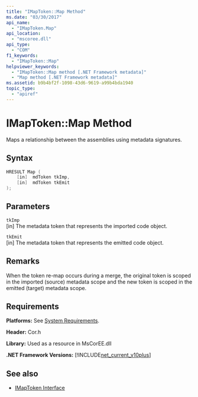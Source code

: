 ```yaml
---
title: "IMapToken::Map Method"
ms.date: "03/30/2017"
api_name: 
  - "IMapToken.Map"
api_location: 
  - "mscoree.dll"
api_type: 
  - "COM"
f1_keywords: 
  - "IMapToken::Map"
helpviewer_keywords: 
  - "IMapToken::Map method [.NET Framework metadata]"
  - "Map method [.NET Framework metadata]"
ms.assetid: b9b4bf2f-1098-43d6-9619-a99b4bda1940
topic_type: 
  - "apiref"
---
```

# IMapToken::Map Method
Maps a relationship between the assemblies using metadata signatures.  
  
## Syntax  
  
```cpp  
HRESULT Map (  
    [in]  mdToken tkImp,   
    [in]  mdToken tkEmit  
);  
```  
  
## Parameters  
 `tkImp`  
 [in] The metadata token that represents the imported code object.  
  
 `tkEmit`  
 [in] The metadata token that represents the emitted code object.  
  
## Remarks  
 When the token re-map occurs during a merge, the original token is scoped in the imported (source) metadata scope and the new token is scoped in the emitted (target) metadata scope.  
  
## Requirements  
 **Platforms:** See [System Requirements](../../../../docs/framework/get-started/system-requirements.md).  
  
 **Header:** Cor.h  
  
 **Library:** Used as a resource in MsCorEE.dll  
  
 **.NET Framework Versions:** [!INCLUDE[net_current_v10plus](../../../../includes/net-current-v10plus-md.md)]  
  
## See also

- [IMapToken Interface](../../../../docs/framework/unmanaged-api/metadata/imaptoken-interface.md)
